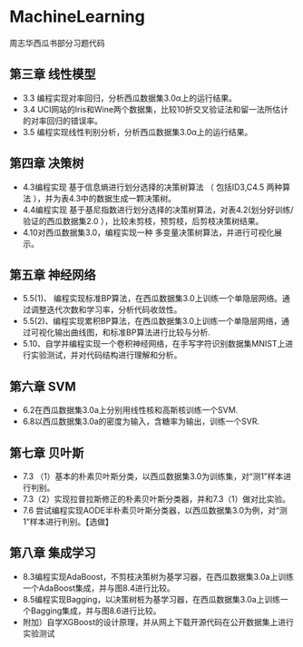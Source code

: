 # MachineLearning
周志华西瓜书部分习题代码
## 第三章 线性模型
+ 3.3 编程实现对率回归，分析西瓜数据集3.0α上的运行结果。
+ 3.4 UCI网站的Iris和Wine两个数据集，比较10折交叉验证法和留一法所估计的对率回归的错误率。
+ 3.5 编程实现线性判别分析，分析西瓜数据集3.0α上的运行结果。
## 第四章 决策树 
+ 4.3编程实现 基于信息熵进行划分选择的决策树算法 （ 包括ID3,C4.5 两种算法 ），并为表4.3中的数据生成一颗决策树。
+ 4.4编程实现 基于基尼指数进行划分选择的决策树算法，对表4.2(划分好训练/验证的西瓜数据集2.0 ），比较未剪枝，预剪枝，后剪枝决策树结果。
+ 4.10对西瓜数据集3.0，编程实现一种 多变量决策树算法，并进行可视化展示。
## 第五章 神经网络
+ 5.5(1)、 编程实现标准BP算法，在西瓜数据集3.0上训练一个单隐层网络。通过调整迭代次数和学习率，分析代码收敛性。
+ 5.5(2)、编程实现累积BP算法，在西瓜数据集3.0上训练一个单隐层网络，通过可视化输出曲线图，和标准BP算法进行比较与分析.
+ 5.10、自学并编程实现一个卷积神经网络，在手写字符识别数据集MNIST上进行实验测试，并对代码结构进行理解和分析。
## 第六章 SVM
+ 6.2在西瓜数据集3.0a上分别用线性核和高斯核训练一个SVM.
+ 6.8以西瓜数据集3.0a的密度为输入，含糖率为输出，训练一个SVR.
## 第七章 贝叶斯
+ 7.3 （1）基本的朴素贝叶斯分类，以西瓜数据集3.0为训练集，对“测1”样本进行判别。
+ 7.3（2）实现拉普拉斯修正的朴素贝叶斯分类器，并和7.3（1）做对比实验。
+ 7.6 尝试编程实现AODE半朴素贝叶斯分类器，以西瓜数据集3.0为例，对“测1”样本进行判别。【选做】
## 第八章 集成学习
+ 8.3编程实现AdaBoost，不剪枝决策树为基学习器，在西瓜数据集3.0a上训练一个AdaBoost集成，并与图8.4进行比较。
+ 8.5编程实现Bagging，以决策树桩为基学习器，在西瓜数据集3.0a上训练一个Bagging集成，并与图8.6进行比较。
+ 附加）自学XGBoost的设计原理，并从网上下载开源代码在公开数据集上进行实验测试
